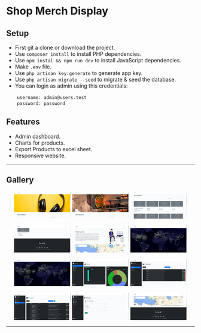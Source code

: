 # Shop Merch Display

## Setup

* First git a clone or download the project.
* Use `composer install` to install PHP dependencies.
* Use `npm instal && npm run dev` to install JavaScript dependencies.
* Make `.env` file.
* Use `php artisan key:generate` to generate app key.
* Use `php artisan migrate --seed` to migrate & seed the database.
* You can login as admin using this credentials:

```
    username: admin@users.test
    password: password
```

## Features

* Admin dashboard.
* Charts for products.
* Export Products to excel sheet.
* Responsive website.

*** 
## Gallery

<p align='center'>
   <img src='gallery/Pic 1.webp' width='30%'>
   <img src='gallery/Pic 2.webp' width='30%'>
   <img src='gallery/Pic 3.webp' width='30%'>
</p>


<p align='center'>
   <img src='gallery/Pic 4.webp' width='30%'>
   <img src='gallery/Pic 5.webp' width='30%'>
   <img src='gallery/Pic 6.webp' width='30%'>
</p>

<p align='center'>
   <img src='gallery/Pic 7.webp' width='30%'>
   <img src='gallery/Pic 8.webp' width='30%'>
   <img src='gallery/Pic 9.webp' width='30%'>
</p>

<p align='center'>
   <img src='gallery/Pic 10.webp' width='30%'>
   <img src='gallery/Pic 11.webp' width='30%'>
   <img src='gallery/Pic 12.webp' width='30%'>
</p>

***